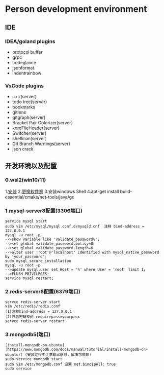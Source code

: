 # Person development environment

## IDE

### IDEA/goland plugins

- protocol buffer
- grpc
- codeglance
- jsonformat
- indentrainbow

### VsCode plugins

- c++(server)
- todo tree(server)
- bookmarks
- gitlens
- gitgraph(server)
- Bracket Pair Colorizer(server)
- koroFileHeader(server)
- Switcher(server)
- shellman(server)
- Git Branch Warnings(server)
- json crack

## 开发环境以及配置

### 0.wsl2(win10/11)

1.[安装](https://learn.microsoft.com/zh-cn/windows/wsl/install)
2.[更换软件源](https://www.cnblogs.com/zqifa/p/12910989.html) 
3.安装windows Shell
4.apt-get install build-essential/cmake/net-tools/java/go

### 1.mysql-server8配置(3306端口)

```shell
service mysql start
sudo vim /etc/mysql/mysql.conf.d/mysqld.cnf  注释 bind-address = 127.0.0.1
mysql -u root -p
-->show variable like 'validate_password%';
-->set global validate_password.policy=0
-->set global validate_password.length=6
-->alter user 'root'@'localhost' identified with mysql_native_password by 'your_password';
sudo mysql_secure_installation
mysql -u root -p
-->update mysql.user set Host = '%' where User = 'root' limit 1;
-->FLUSH PRIVILEGES;
service mysql restart;
```

### 2.redis-server6配置(6379端口)

```shell
servce redis-server start
vim /etc/redis/redis.conf 
(1)注释bind-address = 127.0.0.1 
(2)开启密码校验 requirepass=yourpass
servce redis-server restart
```

### 3.mongodb5(端口)

```shell
[install-mongodb-on-ubuntu](https://www.mongodb.com/docs/manual/tutorial/install-mongodb-on-ubuntu/) (安装过程中注意输出信息，解决包依赖)
sudo service mongodb start
sudo vim /etc/mongodb.conf 设置 net.bindIpAll: true
sudo service
```
